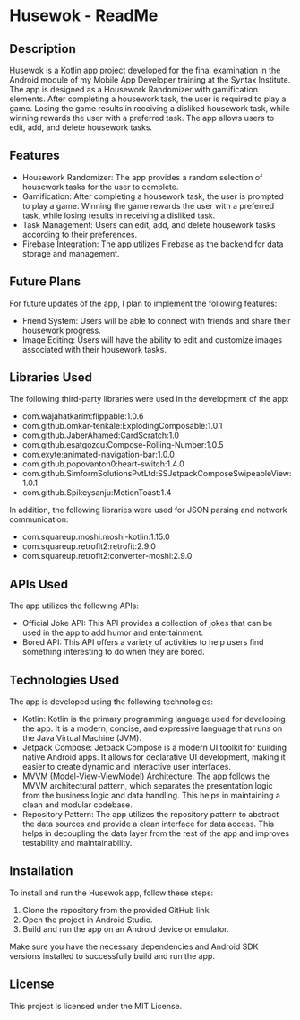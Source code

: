 # Husewok - ReadMe

## Description
Husewok is a Kotlin app project developed for the final examination in the Android module of my Mobile App Developer training at the Syntax Institute. The app is designed as a Housework Randomizer with gamification elements. After completing a housework task, the user is required to play a game. Losing the game results in receiving a disliked housework task, while winning rewards the user with a preferred task. The app allows users to edit, add, and delete housework tasks.

## Features
- Housework Randomizer: The app provides a random selection of housework tasks for the user to complete.
- Gamification: After completing a housework task, the user is prompted to play a game. Winning the game rewards the user with a preferred task, while losing results in receiving a disliked task.
- Task Management: Users can edit, add, and delete housework tasks according to their preferences.
- Firebase Integration: The app utilizes Firebase as the backend for data storage and management.

## Future Plans
For future updates of the app, I plan to implement the following features:
- Friend System: Users will be able to connect with friends and share their housework progress.
- Image Editing: Users will have the ability to edit and customize images associated with their housework tasks.

## Libraries Used
The following third-party libraries were used in the development of the app:

- com.wajahatkarim:flippable:1.0.6
- com.github.omkar-tenkale:ExplodingComposable:1.0.1
- com.github.JaberAhamed:CardScratch:1.0
- com.github.esatgozcu:Compose-Rolling-Number:1.0.5
- com.exyte:animated-navigation-bar:1.0.0
- com.github.popovanton0:heart-switch:1.4.0
- com.github.SimformSolutionsPvtLtd:SSJetpackComposeSwipeableView:1.0.1
- com.github.Spikeysanju:MotionToast:1.4

In addition, the following libraries were used for JSON parsing and network communication:

- com.squareup.moshi:moshi-kotlin:1.15.0
- com.squareup.retrofit2:retrofit:2.9.0
- com.squareup.retrofit2:converter-moshi:2.9.0

## APIs Used
The app utilizes the following APIs:

- Official Joke API: This API provides a collection of jokes that can be used in the app to add humor and entertainment.
- Bored API: This API offers a variety of activities to help users find something interesting to do when they are bored.

## Technologies Used
The app is developed using the following technologies:

- Kotlin: Kotlin is the primary programming language used for developing the app. It is a modern, concise, and expressive language that runs on the Java Virtual Machine (JVM).
- Jetpack Compose: Jetpack Compose is a modern UI toolkit for building native Android apps. It allows for declarative UI development, making it easier to create dynamic and interactive user interfaces.
- MVVM (Model-View-ViewModel) Architecture: The app follows the MVVM architectural pattern, which separates the presentation logic from the business logic and data handling. This helps in maintaining a clean and modular codebase.
- Repository Pattern: The app utilizes the repository pattern to abstract the data sources and provide a clean interface for data access. This helps in decoupling the data layer from the rest of the app and improves testability and maintainability.

## Installation
To install and run the Husewok app, follow these steps:

1. Clone the repository from the provided GitHub link.
2. Open the project in Android Studio.
3. Build and run the app on an Android device or emulator.

Make sure you have the necessary dependencies and Android SDK versions installed to successfully build and run the app.

## License
This project is licensed under the MIT License.
